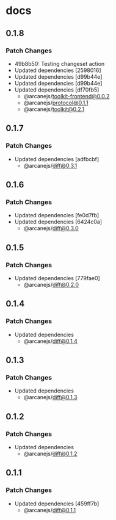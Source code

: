 # docs

## 0.1.8

### Patch Changes

- 49b8b50: Testing changeset action
- Updated dependencies [2598016]
- Updated dependencies [d99b44e]
- Updated dependencies [d99b44e]
- Updated dependencies [df70fb5]
  - @arcanejs/toolkit-frontend@0.0.2
  - @arcanejs/protocol@0.1.1
  - @arcanejs/toolkit@0.2.1

## 0.1.7

### Patch Changes

- Updated dependencies [adfbcbf]
  - @arcanejs/diff@0.3.1

## 0.1.6

### Patch Changes

- Updated dependencies [fe0d7fb]
- Updated dependencies [6424c0a]
  - @arcanejs/diff@0.3.0

## 0.1.5

### Patch Changes

- Updated dependencies [779fae0]
  - @arcanejs/diff@0.2.0

## 0.1.4

### Patch Changes

- Updated dependencies
  - @arcanejs/diff@0.1.4

## 0.1.3

### Patch Changes

- Updated dependencies
  - @arcanejs/diff@0.1.3

## 0.1.2

### Patch Changes

- Updated dependencies
  - @arcanejs/diff@0.1.2

## 0.1.1

### Patch Changes

- Updated dependencies [459ff7b]
  - @arcanejs/diff@0.1.1
